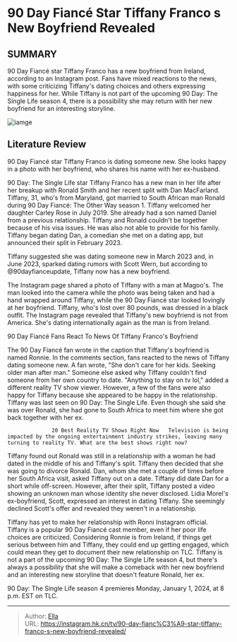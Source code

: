 # 90 Day Fiancé Star Tiffany Franco s New Boyfriend Revealed


## SUMMARY 



  90 Day Fiancé star Tiffany Franco has a new boyfriend from Ireland, according to an Instagram post.   Fans have mixed reactions to the news, with some criticizing Tiffany&#39;s dating choices and others expressing happiness for her.   While Tiffany is not part of the upcoming 90 Day: The Single Life season 4, there is a possibility she may return with her new boyfriend for an interesting storyline.  

![iamge](https://static1.srcdn.com/wordpress/wp-content/uploads/2023/12/90-day-fianc-star-tiffany-franco-s-new-boyfriend-revealed.jpg)

## Literature Review
90 Day Fiancé star Tiffany Franco is dating someone new. She looks happy in a photo with her boyfriend, who shares his name with her ex-husband.




90 Day: The Single Life star Tiffany Franco has a new man in her life after her breakup with Ronald Smith and her recent split with Dan MacFarland. Tiffany, 31, who&#39;s from Maryland, got married to South African man Ronald during 90 Day Fiancé: The Other Way season 1. Tiffany welcomed her daughter Carley Rose in July 2019. She already had a son named Daniel from a previous relationship. Tiffany and Ronald couldn&#39;t be together because of his visa issues. He was also not able to provide for his family. Tiffany began dating Dan, a comedian she met on a dating app, but announced their split in February 2023.




Tiffany suggested she was dating someone new in March 2023 and, in June 2023, sparked dating rumors with Scott Wern, but according to @90dayfianceupdate, Tiffany now has a new boyfriend.


 

The Instagram page shared a photo of Tiffany with a man at Magoo&#39;s. The man looked into the camera while the photo was being taken and had a hand wrapped around Tiffany, while the 90 Day Fiancé star looked lovingly at her boyfriend. Tiffany, who&#39;s lost over 80 pounds, was dressed in a black outfit. The Instagram page revealed that Tiffany&#39;s new boyfriend is not from America. She&#39;s dating internationally again as the man is from Ireland.


 90 Day Fiancé Fans React To News Of Tiffany Franco&#39;s Boyfriend 
          




The 90 Day Fiancé fan wrote in the caption that Tiffany&#39;s boyfriend is named Ronnie. In the comments section, fans reacted to the news of Tiffany dating someone new. A fan wrote, &#34;She don&#39;t care for her kids. Seeking older man after man.&#34; Someone else asked why Tiffany couldn&#39;t find someone from her own country to date. &#34;Anything to stay on tv lol,&#34; added a different reality TV show viewer. However, a few of the fans were also happy for Tiffany because she appeared to be happy in the relationship. Tiffany was last seen on 90 Day: The Single Life. Even though she said she was over Ronald, she had gone to South Africa to meet him where she got back together with her ex.

                  20 Best Reality TV Shows Right Now   Television is being impacted by the ongoing entertainment industry strikes, leaving many turning to reality TV. What are the best shows right now?    

Tiffany found out Ronald was still in a relationship with a woman he had dated in the middle of his and Tiffany&#39;s split. Tiffany then decided that she was going to divorce Ronald. Dan, whom she met a couple of times before her South Africa visit, asked Tiffany out on a date. Tiffany did date Dan for a short while off-screen. However, after their split, Tiffany posted a video showing an unknown man whose identity she never disclosed. Lidia Morel&#39;s ex-boyfriend, Scott, expressed an interest in dating Tiffany. She seemingly declined Scott&#39;s offer and revealed they weren&#39;t in a relationship.




Tiffany has yet to make her relationship with Ronni Instagram official. Tiffany is a popular 90 Day Fiancé cast member, even if her poor life choices are criticized. Considering Ronnie is from Ireland, if things get serious between him and Tiffany, they could end up getting engaged, which could mean they get to document their new relationship on TLC. Tiffany is not a part of the upcoming 90 Day: The Single Life season 4, but there&#39;s always a possibility that she will make a comeback with her new boyfriend and an interesting new storyline that doesn&#39;t feature Ronald, her ex.



90 Day: The Single Life season 4 premieres Monday, January 1, 2024, at 8 p.m. EST on TLC.






---

> Author: [Ella](https://instagram.hk.cn/)  
> URL: https://instagram.hk.cn/tv/90-day-fianc%C3%A9-star-tiffany-franco-s-new-boyfriend-revealed/  

